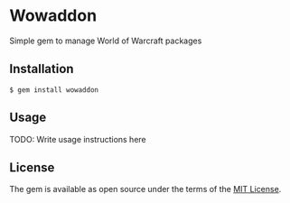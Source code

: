 # Wowaddon

Simple gem to manage World of Warcraft packages

## Installation

    $ gem install wowaddon

## Usage

TODO: Write usage instructions here

## License

The gem is available as open source under the terms of the [MIT License](http://opensource.org/licenses/MIT).
